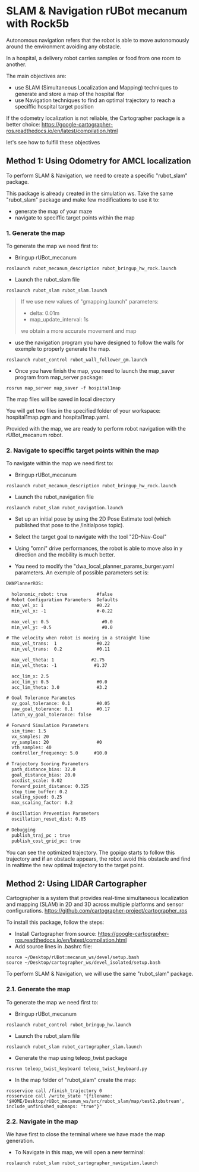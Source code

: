 # **SLAM & Navigation rUBot mecanum with Rock5b**
Autonomous navigation refers that the robot is able to move autonomously around the environment avoiding any obstacle.

In a hospital, a delivery robot carries samples or food from one room to another. 

The main objectives are:
- use SLAM (Simultaneous Localization and Mapping) techniques to generate and store a map of the hospital flor
- use Navigation techniques to find an optimal trajectory to reach a speciffic hospital target position

If the odometry localization is not reliable, the Cartographer package is a better choice:
https://google-cartographer-ros.readthedocs.io/en/latest/compilation.html

let's see how to fulfill these objectives


## **Method 1: Using Odometry for AMCL localization**

To perform SLAM & Navigation, we need to create a specific "rubot_slam" package.

This package is already created in the simulation ws. Take the same "rubot_slam" package and make few modifications to use it to:
- generate the map of your maze
- navigate to speciffic target points within the map

### **1. Generate the map**

To generate the map we need first to:
- Bringup rUBot_mecanum
```shell
roslaunch rubot_mecanum_description rubot_bringup_hw_rock.launch
```
- Launch the rubot_slam file
```shell
roslaunch rubot_slam rubot_slam.launch
```
>If we use new values of "gmapping.launch" parameters:
>- delta: 0.01m 
>- map_update_interval: 1s
>
>we obtain a more accurate movement and map

- use the navigation program you have designed to follow the walls for exemple to properly generate the map.
```shell
roslaunch rubot_control rubot_wall_follower_gm.launch
```

- Once you have finish the map, you need to launch the map_saver program from map_server package:
```shell
rosrun map_server map_saver -f hospital1map
```
The map files will be saved in local directory

You will get two files in the specified folder of your workspace: hospital1map.pgm and hospital1map.yaml.

Provided with the map, we are ready to perform robot navigation with the rUBot_mecanum robot.

### **2. Navigate to speciffic target points within the map**

To navigate within the map we need first to:
- Bringup rUBot_mecanum
```shell
roslaunch rubot_mecanum_description rubot_bringup_hw_rock.launch
```
- Launch the rubot_navigation file
```shell
roslaunch rubot_slam rubot_navigation.launch
```

- Set up an initial pose by using the 2D Pose Estimate tool (which published that pose to the /initialpose topic).
- Select the target goal to navigate with the tool "2D-Nav-Goal"

- Using "omni" drive performances, the robot is able to move also in y direction and the mobility is much better.

- You need to modify the "dwa_local_planner_params_burger.yaml parameters. An exemple of possible parameters set is:
```xml
DWAPlannerROS:

  holonomic_robot: true           #false
# Robot Configuration Parameters  Defaults
  max_vel_x: 1                    #0.22
  min_vel_x: -1                   #-0.22

  max_vel_y: 0.5                    #0.0
  min_vel_y: -0.5                   #0.0

# The velocity when robot is moving in a straight line
  max_vel_trans:  1               #0.22
  min_vel_trans:  0.2             #0.11

  max_vel_theta: 1              #2.75
  min_vel_theta: -1              #1.37

  acc_lim_x: 2.5
  acc_lim_y: 0.5                  #0.0
  acc_lim_theta: 3.0              #3.2 

# Goal Tolerance Parametes
  xy_goal_tolerance: 0.1          #0.05
  yaw_goal_tolerance: 0.1         #0.17
  latch_xy_goal_tolerance: false

# Forward Simulation Parameters
  sim_time: 1.5
  vx_samples: 20
  vy_samples: 20                  #0
  vth_samples: 40
  controller_frequency: 5.0      #10.0

# Trajectory Scoring Parameters
  path_distance_bias: 32.0
  goal_distance_bias: 20.0
  occdist_scale: 0.02
  forward_point_distance: 0.325
  stop_time_buffer: 0.2
  scaling_speed: 0.25
  max_scaling_factor: 0.2

# Oscillation Prevention Parameters
  oscillation_reset_dist: 0.05

# Debugging
  publish_traj_pc : true
  publish_cost_grid_pc: true
```

You can see the optimized trajectory. The gopigo starts to follow this trajectory and if an obstacle appears, the robot avoid this obstacle and find in realtime the new optimal trajectory to the target point. 

## **Method 2: Using LIDAR Cartographer**
Cartographer is a system that provides real-time simultaneous localization and mapping (SLAM) in 2D and 3D across multiple platforms and sensor configurations.
https://github.com/cartographer-project/cartographer_ros

To install this package, follow the steps:
- Install Cartographer from source: https://google-cartographer-ros.readthedocs.io/en/latest/compilation.html
- Add source lines in .bashrc file:
```shell
source ~/Desktop/rUBot:mecanum_ws/devel/setup.bash
source ~/Desktop/cartographer_ws/devel_isolated/setup.bash
```
To perform SLAM & Navigation, we will use the same "rubot_slam" package.

### **2.1. Generate the map**

To generate the map we need first to:
- Bringup rUBot_mecanum
```shell
roslaunch rubot_control rubot_bringup_hw.launch
```
- Launch the rubot_slam file
```shell
roslaunch rubot_slam rubot_cartographer_slam.launch 
```
- Generate the map using teleop_twist package
```shell
rosrun teleop_twist_keyboard teleop_twist_keyboard.py
```
- In the map folder of "rubot_slam" create the map:
```shell
rosservice call /finish_trajectory 0
rosservice call /write_state "{filename: '$HOME/Desktop/rUBot_mecanum_ws/src/rubot_slam/map/test2.pbstream', include_unfinished_submaps: "true"}"
```

### **2.2. Navigate in the map**

We have first to close the terminal where we have made the map generation.
- To Navigate in this map, we will open a new terminal:
```shell
roslaunch rubot_slam rubot_cartographer_navigation.launch 
```
